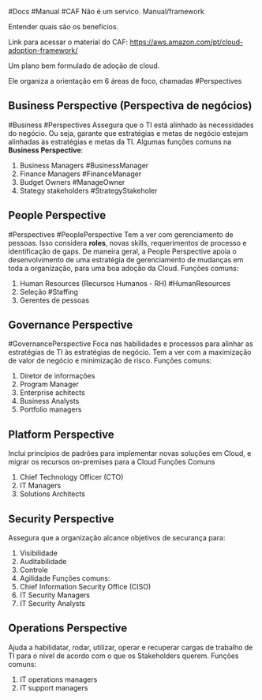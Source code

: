 #Docs #Manual #CAF
Não é um servico.
Manual/framework 

Entender quais são os benefícios. 

Link para acessar o material do CAF: https://aws.amazon.com/pt/cloud-adoption-framework/

Um plano bem formulado de adoção de cloud. 

Ele organiza a orientação em 6 áreas de foco, chamadas #Perspectives


## Business Perspective (Perspectiva de negócios)
#Business #Perspectives 
Assegura que o TI está alinhado às necessidades do negócio. Ou seja, garante que estratégias e metas de negócio estejam alinhadas às estratégias e metas da TI.
Algumas funções comuns na **Business Perspective**:
1. Business Managers #BusinessManager 
2. Finance Managers #FinanceManager
3. Budget Owners #ManageOwner
4. Stategy stakeholders #StrategyStakeholer


## People Perspective
#Perspectives #PeoplePerspective
Tem a ver com gerenciamento de pessoas. Isso considera **roles**, novas skills, requerimentos de processo e identificação de gaps. 
De maneira geral, a People Perspective apoia o desenvolvimento de uma estratégia de gerenciamento de mudanças em toda a organização, para uma boa adoção da Cloud.
Funções comuns:
1. Human Resources (Recursos Humanos - RH) #HumanResources
2. Seleção #Staffing
3. Gerentes de pessoas


## Governance Perspective
#GovernancePerspective
Foca nas habilidades e processos para alinhar as estratégias de TI às estratégias de negócio. Tem a ver com a maximização de valor de negócio e minimização de risco. 
Funções comuns:
1. Diretor de informações
2. Program Manager
3. Enterprise achitects
4. Business Analysts
5. Portfolio managers


## Platform Perspective
Inclui princípios de padrões para implementar novas soluções em Cloud, e migrar os recursos on-premises para a Cloud
Funções Comuns
1. Chief Technology Officer (CTO)
2. IT Managers
3. Solutions Architects


## Security Perspective
Assegura que a organização alcance objetivos de securança para:
1. Visibilidade
2. Auditabilidade
3. Controle
4. Agilidade
Funções comuns:
5. Chief Information Security Office (CISO)
6. IT Security Managers
7. IT Security Analysts


## Operations Perspective
Ajuda a habilidatar, rodar, utilizar, operar e recuperar cargas de trabalho de TI para o nível de acordo com o que os Stakeholders querem.
Funções comuns:
1. IT operations managers
2. IT support managers